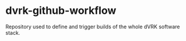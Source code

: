 # dvrk-github-workflow

Repository used to define and trigger builds of the whole dVRK software stack.
